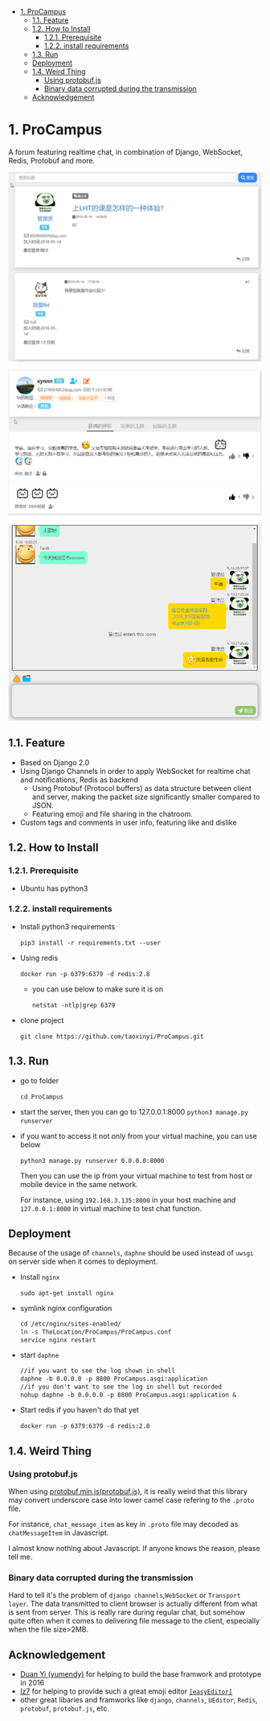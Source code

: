 <!-- TOC -->

- [1. ProCampus](#1-procampus)
    - [1.1. Feature](#11-feature)
    - [1.2. How to Install](#12-how-to-install)
        - [1.2.1. Prerequisite](#121-prerequisite)
        - [1.2.2. install requirements](#122-install-requirements)
    - [1.3. Run](#13-run)
    - [Deployment](#deployment)
    - [1.4. Weird Thing](#14-weird-thing)
        - [Using protobuf.js](#using-protobufjs)
        - [Binary data corrupted during the transmission](#binary-data-corrupted-during-the-transmission)
    - [Acknowledgement](#acknowledgement)

<!-- /TOC -->
# 1. ProCampus
A forum featuring realtime chat, in combination of Django, WebSocket, Redis, Protobuf and more.

![Demo1](/screenshots/demo1.png "Demo1")

![Demo2](/screenshots/demo2.png "Demo2")

![Demo3](/screenshots/demo3.png "Demo3")

## 1.1. Feature
- Based on Django 2.0
- Using Django Channels in order to apply WebSocket for realtime chat and notifications, Redis as backend
    - Using Protobuf (Protocol buffers) as data structure between client and server, making the packet size significantly smaller compared to JSON.
    - Featuring emoji and file sharing in the chatroom.
- Custom tags and comments in user info, featuring like and dislike

## 1.2. How to Install

### 1.2.1. Prerequisite
- Ubuntu has python3


### 1.2.2. install requirements
- Install python3 requirements

    `pip3 install -r requirements.txt --user`
- Using redis

    `docker run -p 6379:6379 -d redis:2.8`


    - you can use below to make sure it is on

         `netstat -ntlp|grep 6379`
- clone project

    `git clone https://github.com/taoxinyi/ProCampus.git`

## 1.3. Run
- go to folder

    `cd ProCampus`

- start the server, then you can go to 127.0.0.1:8000
    `python3 manage.py runserver`



- if you want to access it not only from your  virtual machine, you can use below

    `python3 manage.py runserver 0.0.0.0:8000`

    Then you can use the ip from your virtual machine to test from host or mobile device in the same network.

    For instance, using `192.168.3.135:8000` in your host machine and` 127.0.0.1:8000` in virtual machine to test chat function.

## Deployment
Because of the usage of `channels`, `daphne` should be used instead of `uwsgi` on server side when it comes to deployment.

- Install `nginx`

    `sudo apt-get install nginx`

- symlink nginx configuration

    ```
    cd /etc/nginx/sites-enabled/
    ln -s TheLocation/ProCampus/ProCampus.conf
    service nginx restart
    ```

- start `daphne`

    ```
    //if you want to see the log shown in shell
    daphne -b 0.0.0.0 -p 8800 ProCampus.asgi:application
    //if you don't want to see the log in shell but recorded
    nohup daphne -b 0.0.0.0 -p 8800 ProCampus.asgi:application &
    ```
- Start redis if you haven't do that yet

    `docker run -p 6379:6379 -d redis:2.8`

## 1.4. Weird Thing
### Using protobuf.js
When using [protobuf.min.js(protobuf.js)](https://github.com/dcodeIO/ProtoBuf.js), it is really weird that this library may convert underscore case into lower camel case refering to the `.proto` file.

 For instance, `chat_message_item` as key in `.proto` file may decoded as `chatMessageItem` in Javascript.

 I almost know nothing about Javascript. If anyone knows the reason, please tell me.
 ### Binary data corrupted during the transmission
 Hard to tell it's the problem of `django channels`,`WebSocket` or `Transport layer`. The data transmitted to client browser is actually different from what is sent from server. This is really rare during regular chat, but somehow quite often when it comes to delivering file message to the client, especially when the file size>2MB.

 ## Acknowledgement
 - [Duan Yi (yumendy)](https://github.com/yumendy) for helping to build the base framwork and prototype in 2016
 - [lz7](https://github.com/lz7git) for helping to provide such a great emoji editor [`[easyEditor]`](https://github.com/lz7git/easyEditor)
 - other great libaries and framworks like `django`, `channels`, `UEditor`, `Redis`, `protobuf`, `protobuf.js`, etc.
